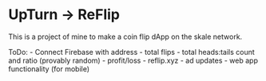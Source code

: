 # UpTurn -> ReFlip

This is a project of mine to make a coin flip dApp on the skale network. 

ToDo:
    - Connect Firebase with address
        - total flips
        - total heads:tails count and ratio (provably random)
        - profit/loss
    - reflip.xyz
    - ad updates
    - web app functionality (for mobile)

